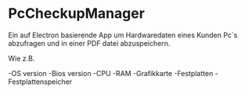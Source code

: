 ﻿# PcCheckupManager


Ein auf Electron basierende App um Hardwaredaten eines Kunden Pc´s abzufragen und in einer PDF datei abzuspeichern.

Wie z.B.

-OS version
-Bios version
-CPU
-RAM
-Grafikkarte
-Festplatten
-Festplattenspeicher
